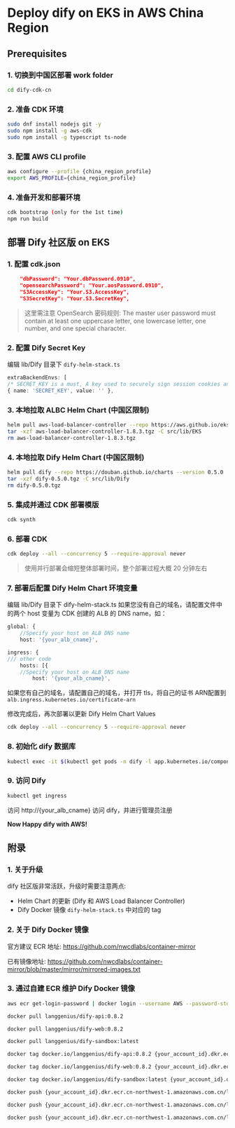 # Deploy dify on EKS in AWS China Region

## Prerequisites

### 1. 切换到中国区部署 work folder
```bash
cd dify-cdk-cn
```

### 2. 准备 CDK 环境
```bash
sudo dnf install nodejs git -y
sudo npm install -g aws-cdk 
sudo npm install -g typescript ts-node
```

### 3. 配置 AWS CLI profile
```bash
aws configure --profile {china_region_profile}
export AWS_PROFILE={china_region_profile}
```

### 4. 准备开发和部署环境
```bash
cdk bootstrap (only for the 1st time)
npm run build
```

## 部署 Dify 社区版 on EKS

### 1. 配置 cdk.json
```json
    "dbPassword": "Your.dbPassword.0910",
    "opensearchPassword": "Your.aosPassword.0910",
    "S3AccessKey": "Your.S3.AccessKey",
    "S3SecretKey": "Your.S3.SecretKey",
```
>这里需注意 OpenSearch 密码规则: The master user password must contain at least one uppercase letter, one lowercase letter, one number, and one special character.

### 2. 配置 Dify Secret Key
编辑 lib/Dify 目录下 `dify-helm-stack.ts`
```ts
extraBackendEnvs: [
/* SECRET_KEY is a must, A key used to securely sign session cookies and encrypt sensitive information in the database. This variable needs to be set when starting for the first time.You can use "openssl rand -base64 42" to generate a strong key. */
{ name: 'SECRET_KEY', value: '' },
```

### 3. 本地拉取 ALBC Helm Chart (中国区限制)
```bash
helm pull aws-load-balancer-controller --repo https://aws.github.io/eks-charts --version 1.8.3
tar -xzf aws-load-balancer-controller-1.8.3.tgz -C src/lib/EKS
rm aws-load-balancer-controller-1.8.3.tgz
```

### 4. 本地拉取 Dify Helm Chart (中国区限制)
```bash
helm pull dify --repo https://douban.github.io/charts --version 0.5.0
tar -xzf dify-0.5.0.tgz -C src/lib/Dify
rm dify-0.5.0.tgz
```

### 5. 集成并通过 CDK 部署模版
```bash
cdk synth
```

### 6. 部署 CDK
```bash
cdk deploy --all --concurrency 5 --require-approval never
```
>使用并行部署会缩短整体部署时间，整个部署过程大概 20 分钟左右


### 7. 部署后配置 Dify Helm Chart 环境变量
编辑 lib/Dify 目录下 dify-helm-stack.ts
如果您没有自己的域名，请配置文件中的两个 host 变量为 CDK 创建的 ALB 的 DNS name，如：
```ts
global: {
    //Specify your host on ALB DNS name
    host: '{your_alb_cname}',
```
```ts
ingress: {
/// other code
    hosts: [{
    //Specify your host on ALB DNS name
        host: '{your_alb_cname}',
```

如果您有自己的域名，请配置自己的域名，并打开 tls，将自己的证书 ARN配置到 `alb.ingress.kubernetes.io/certificate-arn`

修改完成后，再次部署以更新 Dify Helm Chart Values
```bash
cdk deploy --all --concurrency 5 --require-approval never
```

### 8. 初始化 dify 数据库
```bash
kubectl exec -it $(kubectl get pods -n dify -l app.kubernetes.io/component=api -o jsonpath='{.items[0].metadata.name}') -n dify -- flask db upgrade
```

### 9. 访问 Dify
```bash
kubectl get ingress
```
访问 http://{your_alb_cname} 访问 dify，并进行管理员注册

**Now Happy dify with AWS!**

## 附录
### 1. 关于升级
dify 社区版非常活跃，升级时需要注意两点:
- Helm Chart 的更新 (Dify 和 AWS Load Balancer Controller)
- Dify Docker 镜像 `dify-helm-stack.ts` 中对应的 tag

### 2. 关于 Dify Docker 镜像
官方建议 ECR 地址: https://github.com/nwcdlabs/container-mirror

已有镜像地址:
https://github.com/nwcdlabs/container-mirror/blob/master/mirror/mirrored-images.txt

### 3. 通过自建 ECR 维护 Dify Docker 镜像
```bash
aws ecr get-login-password | docker login --username AWS --password-stdin {your_account_id}.dkr.ecr.cn-northwest-1.amazonaws.com.cn

docker pull langgenius/dify-api:0.8.2

docker pull langgenius/dify-web:0.8.2

docker pull langgenius/dify-sandbox:latest

docker tag docker.io/langgenius/dify-api:0.8.2 {your_account_id}.dkr.ecr.cn-northwest-1.amazonaws.com.cn/langgenius/dify-api:0.8.2

docker tag docker.io/langgenius/dify-web:0.8.2 {your_account_id}.dkr.ecr.cn-northwest-1.amazonaws.com.cn/langgenius/dify-web:0.8.2

docker tag docker.io/langgenius/dify-sandbox:latest {your_account_id}.dkr.ecr.cn-northwest-1.amazonaws.com.cn/langgenius/dify-sandbox:latest

docker push {your_account_id}.dkr.ecr.cn-northwest-1.amazonaws.com.cn/langgenius/dify-api:0.8.2

docker push {your_account_id}.dkr.ecr.cn-northwest-1.amazonaws.com.cn/langgenius/dify-web:0.8.2

docker push {your_account_id}.dkr.ecr.cn-northwest-1.amazonaws.com.cn/langgenius/dify-sandbox:latest
